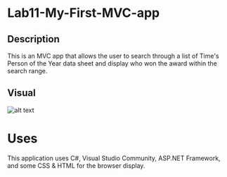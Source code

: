 # Lab11-My-First-MVC-app

## Description 
This is an MVC app that allows the user to search through a list of Time's Person of the Year data sheet and display who won the award within the search range. 

## Visual

![alt text]() 

# Uses
This application uses C#, Visual Studio Community, ASP.NET Framework, and some CSS & HTML for the browser display. 
